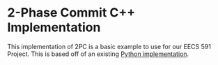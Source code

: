 # 2-Phase Commit C++ Implementation
This implementation of 2PC is a basic example to use for our EECS 591 Project. This is based off of an existing [Python implementation](https://gist.github.com/affo/d8dcad0c8f221225f9622c268aabfa25). 